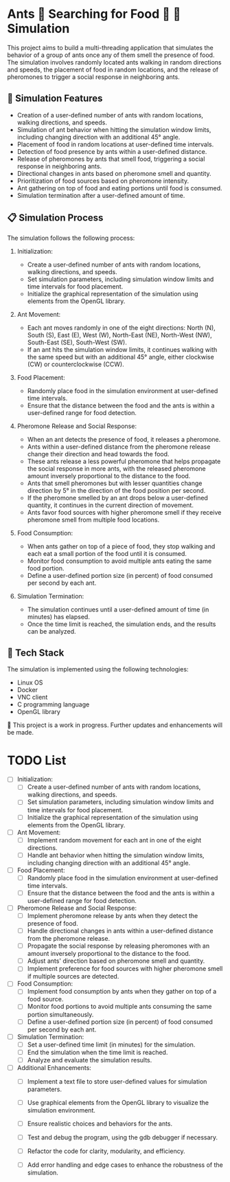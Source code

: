 # Ants 🐜 Searching for Food 🍰 🍴 Simulation

This project aims to build a multi-threading application that simulates the behavior of a group of ants once any of them smell the presence of food. The simulation involves randomly located ants walking in random directions and speeds, the placement of food in random locations, and the release of pheromones to trigger a social response in neighboring ants.


## 🚀 Simulation Features

- Creation of a user-defined number of ants with random locations, walking directions, and speeds.
- Simulation of ant behavior when hitting the simulation window limits, including changing direction with an additional 45° angle.
- Placement of food in random locations at user-defined time intervals.
- Detection of food presence by ants within a user-defined distance.
- Release of pheromones by ants that smell food, triggering a social response in neighboring ants.
- Directional changes in ants based on pheromone smell and quantity.
- Prioritization of food sources based on pheromone intensity.
- Ant gathering on top of food and eating portions until food is consumed.
- Simulation termination after a user-defined amount of time.


## 📋 Simulation Process

The simulation follows the following process:

1. Initialization:
   - Create a user-defined number of ants with random locations, walking directions, and speeds.
   - Set simulation parameters, including simulation window limits and time intervals for food placement.
   - Initialize the graphical representation of the simulation using elements from the OpenGL library.

2. Ant Movement:
   - Each ant moves randomly in one of the eight directions: North (N), South (S), East (E), West (W), North-East (NE), North-West (NW), South-East (SE), South-West (SW).
   - If an ant hits the simulation window limits, it continues walking with the same speed but with an additional 45° angle, either clockwise (CW) or counterclockwise (CCW).

3. Food Placement:
   - Randomly place food in the simulation environment at user-defined time intervals.
   - Ensure that the distance between the food and the ants is within a user-defined range for food detection.

4. Pheromone Release and Social Response:
   - When an ant detects the presence of food, it releases a pheromone.
   - Ants within a user-defined distance from the pheromone release change their direction and head towards the food.
   - These ants release a less powerful pheromone that helps propagate the social response in more ants, with the released pheromone amount inversely proportional to the distance to the food.
   - Ants that smell pheromones but with lesser quantities change direction by 5° in the direction of the food position per second.
   - If the pheromone smelled by an ant drops below a user-defined quantity, it continues in the current direction of movement.
   - Ants favor food sources with higher pheromone smell if they receive pheromone smell from multiple food locations.

5. Food Consumption:
   - When ants gather on top of a piece of food, they stop walking and each eat a small portion of the food until it is consumed.
   - Monitor food consumption to avoid multiple ants eating the same food portion.
   - Define a user-defined portion size (in percent) of food consumed per second by each ant.

6. Simulation Termination:
   - The simulation continues until a user-defined amount of time (in minutes) has elapsed.
   - Once the time limit is reached, the simulation ends, and the results can be analyzed.


## 🤖 Tech Stack

The simulation is implemented using the following technologies:

- Linux OS
- Docker
- VNC client
- C programming language
- OpenGL library

🚧 This project is a work in progress. Further updates and enhancements will be made.

# TODO List

- [ ] Initialization:
  - [ ] Create a user-defined number of ants with random locations, walking directions, and speeds.
  - [ ] Set simulation parameters, including simulation window limits and time intervals for food placement.
  - [ ] Initialize the graphical representation of the simulation using elements from the OpenGL library.

- [ ] Ant Movement:
  - [ ] Implement random movement for each ant in one of the eight directions.
  - [ ] Handle ant behavior when hitting the simulation window limits, including changing direction with an additional 45° angle.

- [ ] Food Placement:
  - [ ] Randomly place food in the simulation environment at user-defined time intervals.
  - [ ] Ensure that the distance between the food and the ants is within a user-defined range for food detection.

- [ ] Pheromone Release and Social Response:
  - [ ] Implement pheromone release by ants when they detect the presence of food.
  - [ ] Handle directional changes in ants within a user-defined distance from the pheromone release.
  - [ ] Propagate the social response by releasing pheromones with an amount inversely proportional to the distance to the food.
  - [ ] Adjust ants' direction based on pheromone smell and quantity.
  - [ ] Implement preference for food sources with higher pheromone smell if multiple sources are detected.

- [ ] Food Consumption:
  - [ ] Implement food consumption by ants when they gather on top of a food source.
  - [ ] Monitor food portions to avoid multiple ants consuming the same portion simultaneously.
  - [ ] Define a user-defined portion size (in percent) of food consumed per second by each ant.

- [ ] Simulation Termination:
  - [ ] Set a user-defined time limit (in minutes) for the simulation.
  - [ ] End the simulation when the time limit is reached.
  - [ ] Analyze and evaluate the simulation results.

- [ ] Additional Enhancements:
  - [ ] Implement a text file to store user-defined values for simulation parameters.
  - [ ] Use graphical elements from the OpenGL library to visualize the simulation environment.
  - [ ] Ensure realistic choices and behaviors for the ants.
  - [ ] Test and debug the program, using the gdb debugger if necessary.
  - [ ] Refactor the code for clarity, modularity, and efficiency.
  - [ ] Add error handling and edge cases to enhance the robustness of the simulation.

